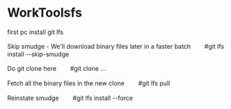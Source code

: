 # WorkToolsfs
first pc install git lfs

Skip smudge - We'll download binary files later in a faster batch　　
#git lfs install --skip-smudge

Do git clone here　　
#git clone ...

Fetch all the binary files in the new clone　　
#git lfs pull

Reinstate smudge　　
#git lfs install --force
